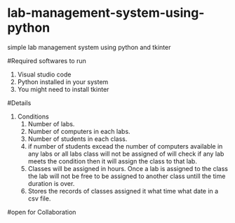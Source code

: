 # lab-management-system-using-python
simple lab management system using python and tkinter

#Required softwares to run
1. Visual studio code
2. Python installed in your system
3. You might need to install tkinter

#Details

1. Conditions
   1. Number of labs.
   2. Number of computers in each labs.
   3. Number of students in each class.
   4. if number of students excead the number of computers available in any labs or all labs class will not be assigned of will check if any lab meets the condition then it will assign the class to that lab.
   5. Classes will be assigned in hours. Once a lab is assigned to the class the lab will not be free to be assigned to another class untill the time duration is over.
   6. Stores the records of classes assigned it what time what date in a csv file.

#open for Collaboration
